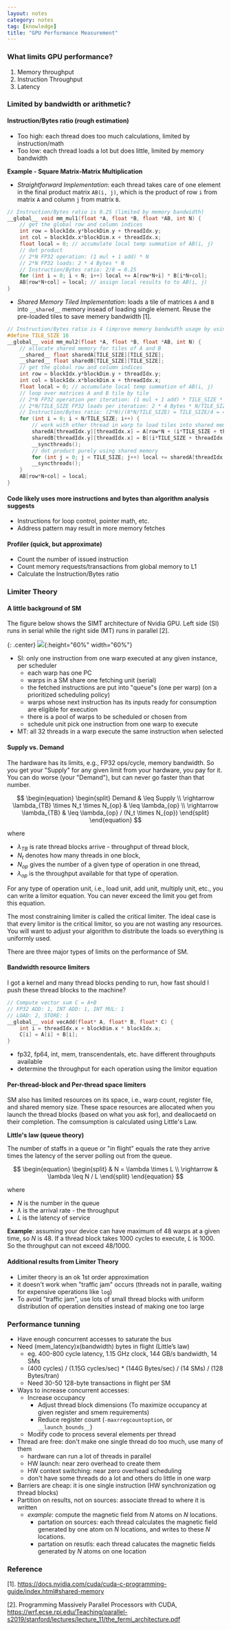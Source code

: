```yaml
---
layout: notes
category: notes
tag: [knowledge]
title: "GPU Performance Measurement"
---
```


### What limits GPU performance?

1. Memory throughput
2. Instruction Throughput
3. Latency

### Limited by bandwidth or arithmetic?

#### Instruction/Bytes ratio (rough estimation)

- Too high: each thread does too much calculations, limited by instruction/math
- Too low: each thread loads a lot but does little, limited by memory bandwidth

**Example - Square Matrix-Matrix Multiplication**

- _Straightforward Implementation_: each thread takes care of one element in the final product matrix `AB(i, j)`, which is the product of row `i` from matrix `A` and column `j` from matrix `B`. 

```c++
// Instruction/Bytes ratio is 0.25 (limited by memory bandwidth)
__global__ void mm_mul1(float *A, float *B, float *AB, int N) {
    // get the global row and column indices
    int row = blockIdx.y*blockDim.y + threadIdx.y; 
    int col = blockIdx.x*blockDim.x + threadIdx.x;
    float local = 0; // accumulate local temp summation of AB(i, j)
    // dot product
    // 2*N FP32 operation: (1 mul + 1 add) * N
    // 2*N FP32 loads: 2 * 4 Bytes * N
    // Instruction/Bytes ratio: 2/8 = 0.25
    for (int i = 0; i < N; i++) local += A[row*N+i] * B[i*N+col];
    AB[row*N+col] = local; // assign local results to to AB(i, j)
}
```

- _Shared Memory Tiled Implementation_: loads a tile of matrices `A` and `B` into `__shared__` memory insead of loading single element. Reuse the pre-loaded tiles to save memery bandwidth [1]. 

```c++
// Instruction/Bytes ratio is 4 (improve memory bandwidth usage by using shared memory)
#define TILE_SIZE 16
__global__ void mm_mul2(float *A, float *B, float *AB, int N) {
    // allocate shared memory for tiles of A and B
    __shared__ float sharedA[TILE_SIZE][TILE_SIZE]; 
    __shared__ float sharedB[TILE_SIZE][TILE_SIZE]; 
    // get the global row and column indices
    int row = blockIdx.y*blockDim.y + threadIdx.y; 
    int col = blockIdx.x*blockDim.x + threadIdx.x;
    float local = 0; // accumulate local temp summation of AB(i, j)
    // loop over matrices A and B tile by tile
    // 2*N FP32 operation per iteration: (1 mul + 1 add) * TILE_SIZE * N/TILE_SIZE
    // 2*N/TILE_SIZE FP32 loads per iteration: 2 * 4 Bytes * N/TILE_SIZE
    // Instruction/Bytes ratio: (2*N)/(8*N/TILE_SIZE) = TILE_SIZE/4 = 4
    for (int i = 0; i < N/TILE_SIZE; i++) {
        // work with other thread in warp to load tiles into shared memory
        sharedA[threadIdx.y][threadIdx.x] = A[row*N + (i*TILE_SIZE + threadIdx.x)]; 
        sharedB[threadIdx.y][threadIdx.x] = B[(i*TILE_SIZE + threadIdx.y)*N + col]; 
        __syncthreads();
        // dot product purely using shared memory
        for (int j = 0; j < TILE_SIZE; j++) local += sharedA[threadIdx.y][j] * sharedB[j][threadIdx.x];
        __syncthreads(); 
    }
    AB[row*N+col] = local;
}
```

#### Code likely uses more instructions and bytes than algorithm analysis suggests

- Instructions for loop control, pointer math, etc.
- Address pattern may result in more memory fetches

#### Profiler (quick, but approximate)

- Count the number of issued instruction
- Count memory requests/transactions from global memory to L1
- Calculate the Instruction/Bytes ratio

### Limiter Theory

#### A little background of SM

The figure below shows the SIMT architecture of Nvidia GPU. Left side (SI) runs in serial while the right side (MT) runs in parallel [2].

{: .center}
![](https://ambaboo-github-io-assets.s3.amazonaws.com/2020-01-12-GPU-performance-fig1.png){:height="60%" width="60%"}

- SI: only one instruction from one warp executed at any given instance, per scheduler
    - each warp has one PC
    - warps in a SM share one fetching unit (serial)
    - the fetched instructions are put into "queue"s (one per warp) (on a prioritized scheduling policy)
    - warps whose next instruction has its inputs ready for consumption are eligible for execution
    - there is a pool of warps to be scheduled or chosen from 
    - schedule unit pick one instruction from one warp to execute
- MT: all 32 threads in a warp execute the same instruction when selected

#### Supply vs. Demand

The hardware has its limits, e.g., FP32 ops/cycle, memory bandwidth. So you get your "Supply" for any given limit from your hardware, you pay for it. You can do worse (your "Demand"), but can never go faster than that number. 

$$
\begin{equation}
\begin{split}
Demand & \leq Supply \\
\rightarrow \lambda_{TB} \times N_t \times N_{op} & \leq \lambda_{op} \\
\rightarrow \lambda_{TB} & \leq \lambda_{op} / (N_t \times N_{op})
\end{split}
\end{equation}
$$

where 

- $\lambda_{TB}$ is rate thread blocks arrive - throughput of thread block, 
- $N_t$ denotes how many threads in one block, 
- $N_{op}$ gives the number of a given type of operation in one thread, 
- $\lambda_{op}$ is the throughput available for that type of operation.

For any type of operation unit, i.e., load unit, add unit, multiply unit, etc., you can write a limitor equation. You can never exceed the limit you get from this equation.

The most constraining limiter is called the critical limiter. The ideal case is that every limitor is the critical limitor, so you are not wasting any resources. You will want to adjust your algorithm to distribute the loads so everything is uniformly used.

There are three major types of limits on the performance of SM.

#### Bandwidth resource limiters

I got a kernel and many thread blocks pending to run, how fast should I push these thread blocks to the machine?

```c++
// Compute vector sum C = A+B
// FP32 ADD: 1, INT ADD: 1, INT MUL: 1
// LOAD: 2, STORE: 1
__global__ void vecAdd(float* A, float* B, float* C) {
    int i = threadIdx.x + blockDim.x * blockIdx.x;
    C[i] = A[i] + B[i]; 
}
```

- fp32, fp64, int, mem, transcendentals, etc. have different throughputs available
- determine the throughput for each operation using the limitor equation

#### Per-thread-block and Per-thread space limiters

SM also has limited resources on its space, i.e., warp count, register file, and shared memory size. These space resources are allocated when you launch the thread blocks (based on what you ask for), and deallocaetd on their completion. The comsumption is calculated using Little's Law.

**Little's law (queue theory)**

The number of staffs in a queue or "in flight" equals the rate they arrive times the latency of the server polling out from the queue.

$$
\begin{equation}
\begin{split}
& N = \lambda \times L \\
\rightarrow & \lambda \leq N / L
\end{split}
\end{equation}
$$

where

- $N$ is the number in the queue
- $\lambda$ is the arrival rate - the throughput
- $L$ is the latency of service

**Example**: assuming your device can have maximum of 48 warps at a given time, so $N$ is 48. If a thread block takes 1000 cycles to execute, $L$ is 1000. So the throughput can not exceed $48/1000$.

#### Additional results from Limiter Theory

- Limiter theory is an ok 1st order approximation
- it doesn't work when "traffic jam" occurs (threads not in paralle, waiting for expensive operations like `log`)
- To avoid "traffic jam", use lots of small thread blocks with uniform distribution of operation densities instead of making one too large

### Performance tunning  

- Have enough concurrent accesses to saturate the bus
- Need (mem_latency)x(bandwidth) bytes in flight (Little’s law)
    - eg. 400-800 cycle latency, 1.15 GHz clock, 144 GB/s bandwidth, 14 SMs
    - (400 cycles) / (1.15G cycles/sec) * (144G Bytes/sec) / (14 SMs) / (128 Bytes/tran)
    - Need 30-50 128-byte transactions in flight per SM
- Ways to increase concurrent accesses:
    - Increase occupancy
        - Adjust thread block dimensions (To maximize occupancy at given register and smem requirements)
        - Reduce register count (`-maxrregcountoption`, or `__launch_bounds__`)
    - Modify code to process several elements per thread
- Thread are free: don't make one single thread do too much, use many of them
    - hardware can run a lot of threads in parallel
    - HW launch: near zero overhead to create them
    - HW context switching: near zero overhead scheduling
    - don't have some threads do a lot and others do little in one warp
- Barriers are cheap: it is one single instruction (HW synchronization og thread blocks)
- Partition on results, not on sources: associate thread to where it is written
    - _example_: compute the magnetic field from $N$ atoms on $N$ locations. 
        - partation on sources: each thread calculates the magnetic field generated by one atom on $N$ locations, and writes to these $N$ locations.
        - partation on resutls: each thread calucates the magnetic fields generated by $N$ atoms on one location

### Reference

[1]. <https://docs.nvidia.com/cuda/cuda-c-programming-guide/index.html#shared-memory>

[2]. Programming Massively Parallel Processors with CUDA, <https://wrf.ecse.rpi.edu/Teaching/parallel-s2019/stanford/lectures/lecture_11/the_fermi_architecture.pdf>
